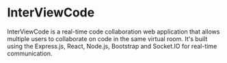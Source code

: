 # InterViewCode
InterViewCode is a real-time code collaboration web application that allows multiple users to collaborate on code in the same virtual room. It's built using the Express.js, React, Node.js, Bootstrap and Socket.IO for real-time communication.
